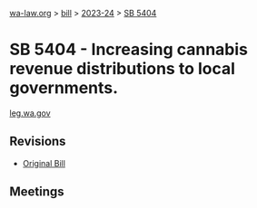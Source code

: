 [wa-law.org](/) > [bill](/bill/) > [2023-24](/bill/2023-24/) > [SB 5404](/bill/2023-24/sb/5404/)

# SB 5404 - Increasing cannabis revenue distributions to local governments.
[leg.wa.gov](https://app.leg.wa.gov/billsummary?BillNumber=5404&Year=2023&Initiative=false)

## Revisions
* [Original Bill](1/)

## Meetings